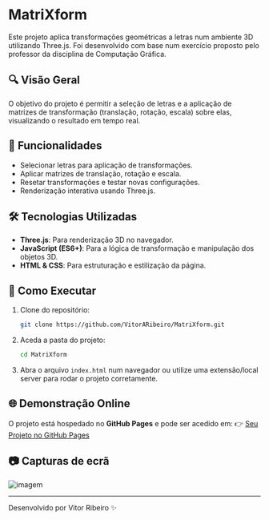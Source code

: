
# MatriXform

Este projeto aplica transformações geométricas a letras num ambiente 3D utilizando Three.js. Foi desenvolvido com base num exercício proposto pelo professor da disciplina de Computação Gráfica.

## 🔍 Visão Geral
O objetivo do projeto é permitir a seleção de letras e a aplicação de matrizes de transformação (translação, rotação, escala) sobre elas, visualizando o resultado em tempo real.

## 🚀 Funcionalidades
- Selecionar letras para aplicação de transformações.
- Aplicar matrizes de translação, rotação e escala.
- Resetar transformações e testar novas configurações.
- Renderização interativa usando Three.js.

## 🛠️ Tecnologias Utilizadas
- **Three.js**: Para renderização 3D no navegador.
- **JavaScript (ES6+)**: Para a lógica de transformação e manipulação dos objetos 3D.
- **HTML & CSS**: Para estruturação e estilização da página.

## 📌 Como Executar
1. Clone do repositório:
   ```bash
   git clone https://github.com/VitorARibeiro/MatriXform.git
   ```
2. Aceda a pasta do projeto:
   ```bash
   cd MatriXform
   ```
3. Abra o arquivo `index.html` num navegador ou utilize uma extensão/local server para rodar o projeto corretamente.

## 🌐 Demonstração Online
O projeto está hospedado no **GitHub Pages** e pode ser acedido em:
👉 [Seu Projeto no GitHub Pages](https://VitorARibeiro.github.io/MatriXform/)

## 📷 Capturas de ecrã
![imagem](https://github.com/user-attachments/assets/986f0e37-c114-4bb6-85ad-1fa935e1fb57)

---

Desenvolvido por Vitor Ribeiro ✨

